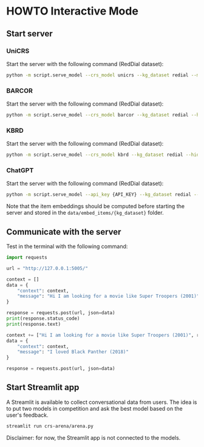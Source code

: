 # HOWTO Interactive Mode

## Start server

### UniCRS

Start the server with the following command (RedDial dataset):

```bash
python -m script.serve_model --crs_model unicrs --kg_dataset redial --model microsoft/DialoGPT-small --rec_model data/models/unicrs_rec_redial/ --conv_model data/models/unicrs_conv_redial/ --context_max_length 128 --entity_max_length 43 --tokenizer_path microsoft/DialoGPT-small --text_tokenizer_path roberta-base --resp_max_length 128 --text_encoder roberta-base --debug
```

### BARCOR

Start the server with the following command (RedDial dataset):

```bash
python -m script.serve_model --crs_model barcor --kg_dataset redial --hidden_size 128 --entity_hidden_size 128 --num_bases 8  --context_max_length 200 --entity_max_length 32 --rec_model data/models/barcor_rec_redial/ --conv_model data/models/barcor_conv_redial/ --tokenizer_path facebook/bart-base --encoder_layers 2 --decoder_layers 2 --attn_head 2 --text_hidden_size 300 --resp_max_length 128 --debug
```

### KBRD

Start the server with the following command (RedDial dataset):

```bash
python -m script.serve_model --crs_model kbrd --kg_dataset redial --hidden_size 128 --entity_hidden_size 128 --num_bases 8  --context_max_length 200 --entity_max_length 32 --rec_model data/models/kbrd_rec_redial/ --conv_model data/models/kbrd_conv_redial/ --tokenizer_path facebook/bart-base --encoder_layers 2 --decoder_layers 2 --attn_head 2 --text_hidden_size 300 --resp_max_length 128
```

### ChatGPT

Start the server with the following command (RedDial dataset):

```bash
python -m script.serve_model --api_key {API_KEY} --kg_dataset redial --crs_model chatgpt
```

Note that the item embeddings should be computed before starting the server and stored in the `data/embed_items/{kg_dataset}` folder.

## Communicate with the server

Test in the terminal with the following command:

```python
import requests

url = "http://127.0.0.1:5005/"

context = []
data = {
    "context": context,
    "message": "Hi I am looking for a movie like Super Troopers (2001)"
}

response = requests.post(url, json=data)
print(response.status_code)
print(response.text)

context += ["Hi I am looking for a movie like Super Troopers (2001)", response.text]
data = {
    "context": context,
    "message": "I loved Black Panther (2018)"
}

response = requests.post(url, json=data)
```

## Start Streamlit app

A Streamlit is available to collect conversational data from users. The idea is to put two models in competition and ask the best model based on the user's feedback.

```bash
streamlit run crs-arena/arena.py 
```

Disclaimer: for now, the Streamlit app is not connected to the models.
